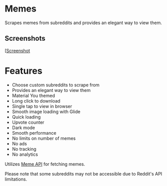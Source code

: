 # Memes

Scrapes memes from subreddits and provides an elegant way to view them.

## Screenshots
 [[Screenshot](screenshot.webp)

# Features
- Choose custom subreddits to scrape from
- Provides an elegant way to view them
- Material You themed
- Long click to download
- Single tap to view in browser
- Smooth image loading with Glide
- Quick loading
- Upvote counter
- Dark mode
- Smooth performance
- No limits on number of memes
- No ads
- No tracking
- No analytics


Utilizes [Meme API](https://github.com/D3vd/Meme_Api) for fetching memes.

Please note that some subreddits may not be accessible due to Reddit's API limitations.

